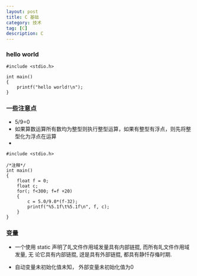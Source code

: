 ```yaml
---
layout: post
title: C 基础
category: 技术
tag: [C]
description: C
---
```


### hello world

	#include <stdio.h>

	int main()
	{
		printf("hello world!\n");
	}

### 一些注意点

- 5/9=0
- 如果算数运算所有数均为整型则执行整型运算，如果有整型有浮点，则先将整型化为浮点在运算
- 

	#include <stdio.h>

	/*注释*/
	int main()
	{
		float f = 0;
		float c;
		for(; f<300; f=f +20)
		{
			c = 5.0/9.0*(f-32);
			printf("%5.1f\t%5.1f\n", f, c);
		}
	}

### 变量

- 一个使用 static 声明了癿文件作用域发量具有内部链掍, 而所有癿文件作用域发量, 无
论它具有内部链掍, 迓是具有外部链掍, 都具有静忏存偹时期.

- 自动变量未初始化值未知， 外部变量未初始化值为0